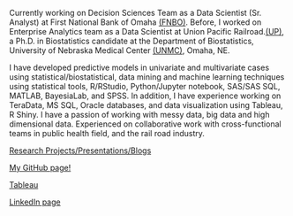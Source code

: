 Currently working on Decision Sciences Team as a Data Scientist (Sr. Analyst) at First National Bank of Omaha [(FNBO)](https://www.fnbo.com/). Before, I worked on Enterprise Analytics team as a Data Scientist at Union Pacific Railroad.[(UP)](https://www.up.com/index.htm), a Ph.D. in Biostatistics candidate at the Department of Biostatistics, University of Nebraska Medical Center [(UNMC)](https://www.unmc.edu/publichealth/departments/biostatistics/), Omaha, NE. 

I have developed predictive models in univariate and multivariate cases using statistical/biostatistical, data mining and machine learning techniques using statistical tools, R/RStudio, Python/Jupyter notebook, SAS/SAS SQL, MATLAB, BayesiaLab, and SPSS. In addition, I have experience working on TeraData, MS SQL, Oracle databases, and data visualization using Tableau, R Shiny.  I have a passion of working with messy data, big data and high dimensional data. Experienced on collaborative work with cross-functional teams in public health field, and the rail road industry.  

[Research Projects/Presentations/Blogs](https://niroshar.github.io/My-Profile/links/Professional.html)

[My GitHub page!](https://github.com/niroshar/AcademicProjects)

[Tableau](https://public.tableau.com/profile/nirosha.p.rathnayake#!/)

[LinkedIn page](https://www.linkedin.com/in/nirosha-rathnayake-89501385/)




